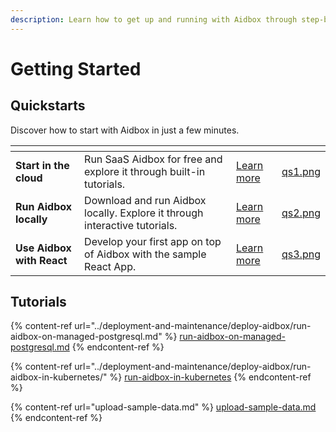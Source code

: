 ```yaml
---
description: Learn how to get up and running with Aidbox through step-by-step tutorials.
---
```


# Getting Started

## Quickstarts

Discover how to start with Aidbox in just a few minutes.

<table data-view="cards"><thead><tr><th></th><th></th><th></th><th data-hidden data-card-cover data-type="files"></th></tr></thead><tbody><tr><td><strong>Start in the cloud</strong></td><td>Run SaaS Aidbox for free and explore it through built-in tutorials.</td><td><a href="run-aidbox-in-sandbox.md">Learn more</a></td><td><a href="../.gitbook/assets/qs1.png">qs1.png</a></td></tr><tr><td><strong>Run Aidbox locally</strong></td><td>Download and run Aidbox locally. Explore it through interactive tutorials.</td><td><a href="broken-reference">Learn more</a></td><td><a href="../.gitbook/assets/qs2.png">qs2.png</a></td></tr><tr><td><strong>Use Aidbox with React</strong></td><td>Develop your first app on top of Aidbox with the sample React App.</td><td><a href="../app-development/use-aidbox-with-react.md">Learn more</a></td><td><a href="../.gitbook/assets/qs3.png">qs3.png</a></td></tr></tbody></table>

## Tutorials

{% content-ref url="../deployment-and-maintenance/deploy-aidbox/run-aidbox-on-managed-postgresql.md" %}
[run-aidbox-on-managed-postgresql.md](../deployment-and-maintenance/deploy-aidbox/run-aidbox-on-managed-postgresql.md)
{% endcontent-ref %}

{% content-ref url="../deployment-and-maintenance/deploy-aidbox/run-aidbox-in-kubernetes/" %}
[run-aidbox-in-kubernetes](../deployment-and-maintenance/deploy-aidbox/run-aidbox-in-kubernetes/)
{% endcontent-ref %}

{% content-ref url="upload-sample-data.md" %}
[upload-sample-data.md](upload-sample-data.md)
{% endcontent-ref %}
